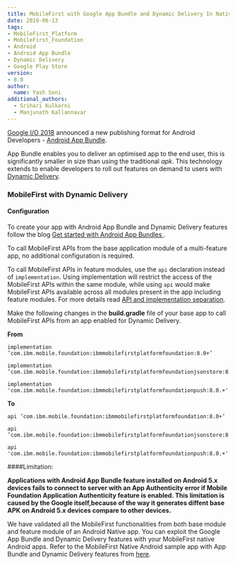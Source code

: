 ```yaml
---
title: MobileFirst with Google App Bundle and Dynamic Delivery In Native Android Apps
date: 2019-06-13
tags:
- MobileFirst_Platform
- MobileFirst_Foundation
- Android
- Android App Bundle
- Dynamic Delivery
- Google Play Store
version:
- 8.0
author:
  name: Yash Soni
additional_authors:
  - Srihari Kulkarni
  - Manjunath Kallannavar
---
```


[Google I/O 2018](https://events.google.com/io2018/) announced a new publishing format for Android Developers - [Android App Bundle](https://developer.android.com/platform/technology/app-bundle).

App Bundle enables you to deliver an optimised app to the end user, this is significantly smaller in size than using the traditional *apk*. This technology extends to enable developers to roll out features on demand to users with [Dynamic Delivery](https://developer.android.com/studio/projects/dynamic-delivery#dynamic_feature_modules).


### MobileFirst with Dynamic Delivery
####  Configuration

To create your app with Android App Bundle and Dynamic Delivery features follow the blog [Get started with Android App Bundles ](https://developer.android.com/guide/app-bundle/#get_started).

To call MobileFirst APIs from the base application module of a multi-feature app, no additional configuration is required.

To call MobileFirst APIs in feature modules, use the `api` declaration instead of `implementation`. Using implementation will restrict the access of the MobileFirst APIs within the same module, while using `api`  would make MobileFirst APIs available across all modules present in the app including feature modules. For more details read [API and implementation separation](https://docs.gradle.org/current/userguide/java_library_plugin.html#sec:java_library_separation).

Make the following changes in the **build.gradle** file of your base app to call MobileFirst APIs from an app enabled for Dynamic Delivery.

**From**

```
implementation ’com.ibm.mobile.foundation:ibmmobilefirstplatformfoundation:8.0+’
```
```
implementation ’com.ibm.mobile.foundation:ibmmobilefirstplatformfoundationjsonstore:8.0+
```
```
implementation 'com.ibm.mobile.foundation:ibmmobilefirstplatformfoundationpush:8.0.+'
```

**To**

```
api ’com.ibm.mobile.foundation:ibmmobilefirstplatformfoundation:8.0+’
```

```
api ’com.ibm.mobile.foundation:ibmmobilefirstplatformfoundationjsonstore:8.0+’
```

```
api 'com.ibm.mobile.foundation:ibmmobilefirstplatformfoundationpush:8.0.+'
```
####Limitation:

**Applications with Android App Bundle feature installed on Android 5.x devices fails to connect to server with an App Authenticity error if Mobile Foundation Application Authenticity feature is enabled. This limitation is caused by the Google itself,because of the way it generates diffent base APK on Android 5.x devices compare to other devices.** 


We have validated all the MobileFirst functionalities from both base module and feature module of an Android Native app. You can exploit the Google App Bundle and Dynamic Delivery features with your MobileFirst native Android apps. Refer to the MobileFirst Native Android sample app with App Bundle and Dynamic Delivery features from [here](https://github.com/MobileFirst-Platform-Developer-Center/mfp-appbundle-sample).

